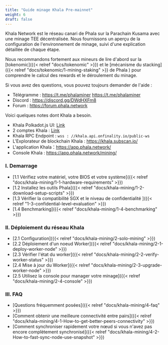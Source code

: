 ```yaml
---
title: "Guide minage Khala Pre-mainnet"
weight: 6
draft: false
---
```


Khala Network est le réseau canari de Phala sur la Parachain Kusama avec une minage TEE décentralisée. Nous fournissons un aperçu de la configuration de l'environnement de minage, suivi d'une explication détaillée de chaque étape.

Nous recommandons fortement aux mineurs de lire d'abord sur la [tokenomic]({{< relref "docs/tokenomic" >}}) et le [mécanisme du stacking]({{< relref "docs/tokenomic/1-mining-staking" >}} de Phala ) pour comprendre le calcul des rewards et le déroulement du minage.

Si vous avez des questions, vous pouvez toujours demander de l'aide : 
- Télégramme : https://t.me/phalaminer
               https://t.me/phalaminer       
- Discord : https://discord.gg/DWdHXFm8 
- Forum : https://forum.phala.network

Voici quelques notes dont Khala a besoin. 

- Khala Polkadot.js UI: [Link](https://polkadot.js.org/apps/?rpc=wss%3A%2F%2Fkhala.api.onfinality.io%2Fpublic-ws#/explorer) 
- 2 comptes Khala : [Link](https://polkadot.js.org/apps/?rpc=wss%3A%2F%2Fkhala.api.onfinality.io%2Fpublic-ws#/accounts) 
- Khala RPC Endpoint : `wss : //khala.api.onfinality.io/public-ws` 
- L'Explorateur de blockchain Khala : <https://khala.subscan.io/> 
- L'application Khala：<https://app.phala.network/> 
- Console Khala : <https://app.phala.network/mining/> 

### I. Demarrage 

- [1.1 Vérifiez votre matériel, votre BIOS et votre système]({{< relref "docs/khala-mining/1-1-hardware-requirements" >}})
- [1.2 Installez les outils Phala]({{< relref "docs/khala-mining/1-2-download-setup-scripts" >}})
- [1.3 Vérifier la compatibilité SGX et le niveau de confidentialité ]({{< relref "1-3-confidential-level-evaluation" >}})
- [1.4 Benchmarking]({{< relref "docs/khala-mining/1-4-benchmarking" >}})

### II. Déploiement du réseau Khala

- [2.1 Configuration]({{< relref "docs/khala-mining/2-solo-mining" >}})
- [2.2 Déploiement d'un noeud Worker]({{< relref "docs/khala-mining/2-1-deploy-worker-node" >}})
- [2.3 Vérifier l'état du worker]({{< relref "docs/khala-mining/2-2-verify-worker-status" >}})
- [2.4 Mise à jour du Worker]({{< relref "docs/khala-mining/2-3-upgrade-worker-node" >}})
- [2.5 Utilisez la console pour manager votre minage]({{< relref "docs/khala-mining/2-4-console" >}})

### III. FAQ

- [Questions fréquemment posées]({{< relref "docs/khala-mining/4-faq" >}})
- [Comment obtenir une meilleure connectivité entre pairs]({{< relref "docs/khala-mining/4-1-How-to-get-better-peers-connectivity" >}})
- [Comment synchroniser rapidement votre nœud si vous n'avez pas encore complètement synchronisé]({{< relref "docs/khala-mining/4-2-How-to-fast-sync-node-use-snapshot" >}})
